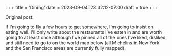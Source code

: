+++
title = 'Dining'
date = 2023-09-04T23:32:12-07:00
draft = true
+++

Original post:

If I'm going to fly a few hours to get somewhere, I'm going to insist on eating well. I'll only write about the restaurants I've eaten in and are worth going to at least once although I've pinned all of the ones I've liked, disliked, and still need to go to on the world map below (all Michelins in New York and the San Francisco areas are currently fully mapped). 